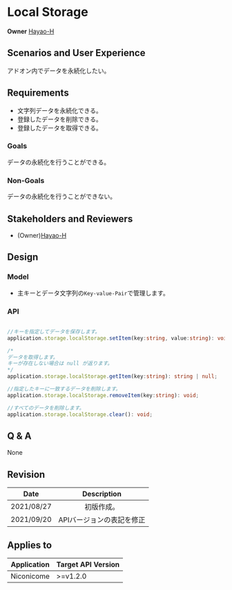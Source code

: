 # Local Storage

**Owner** [Hayao-H](https://github.com/Hayao-H)

## Scenarios and User Experience
アドオン内でデータを永続化したい。

## Requirements
- 文字列データを永続化できる。
- 登録したデータを削除できる。
- 登録したデータを取得できる。

### Goals
データの永続化を行うことができる。

### Non-Goals
データの永続化を行うことができない。

## Stakeholders and Reviewers
- (Owner)[Hayao-H](https://github.com/Hayao-H)


## Design

### Model
- 主キーとデータ文字列の``Key-value-Pair``で管理します。

### API
```TypeScript

//キーを指定してデータを保存します。
application.storage.localStorage.setItem(key:string, value:string): void;

/*
データを取得します。
キーが存在しない場合は null が返ります。
*/
application.storage.localStorage.getItem(key:string): string | null;

//指定したキーに一致するデータを削除します。
application.storage.localStorage.removeItem(key:string): void;

//すべてのデータを削除します。
application.storage.localStorage.clear(): void;
```

## Q & A
None

## Revision
Date | Description
:---:| :---:
2021/08/27 | 初版作成。
2021/09/20 | APIバージョンの表記を修正

## Applies to
Application | Target API Version
:--: | --
Niconicome | >=v1.2.0